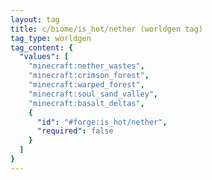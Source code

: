 ```yaml
---
layout: tag
title: c/biome/is_hot/nether (worldgen tag)
tag_type: worldgen
tag_content: {
  "values": [
    "minecraft:nether_wastes",
    "minecraft:crimson_forest",
    "minecraft:warped_forest",
    "minecraft:soul_sand_valley",
    "minecraft:basalt_deltas",
    {
      "id": "#forge:is_hot/nether",
      "required": false
    }
  ]
}
---
```


